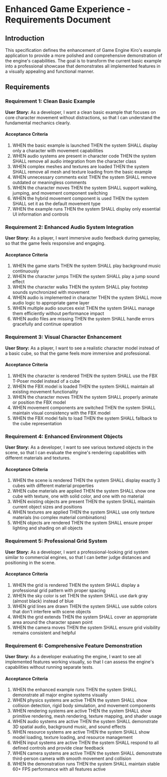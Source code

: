 # Enhanced Game Experience - Requirements Document

## Introduction

This specification defines the enhancement of Game Engine Kiro's example application to provide a more polished and comprehensive demonstration of the engine's capabilities. The goal is to transform the current basic example into a professional showcase that demonstrates all implemented features in a visually appealing and functional manner.

## Requirements

### Requirement 1: Clean Basic Example

**User Story:** As a developer, I want a clean basic example that focuses on core character movement without distractions, so that I can understand the fundamental mechanics clearly.

#### Acceptance Criteria

1. WHEN the basic example is launched THEN the system SHALL display only a character with movement capabilities
2. WHEN audio systems are present in character code THEN the system SHALL remove all audio integration from the character class
3. WHEN complex meshes and textures are loaded THEN the system SHALL remove all mesh and texture loading from the basic example
4. WHEN unnecessary comments exist THEN the system SHALL remove outdated or meaningless comments
5. WHEN the character moves THEN the system SHALL support walking, jumping, and movement component switching
6. WHEN the hybrid movement component is used THEN the system SHALL set it as the default movement type
7. WHEN the example runs THEN the system SHALL display only essential UI information and controls

### Requirement 2: Enhanced Audio System Integration

**User Story:** As a player, I want immersive audio feedback during gameplay, so that the game feels responsive and engaging.

#### Acceptance Criteria

1. WHEN the game starts THEN the system SHALL play background music continuously
2. WHEN the character jumps THEN the system SHALL play a jump sound effect
3. WHEN the character walks THEN the system SHALL play footstep sounds synchronized with movement
4. WHEN audio is implemented in character THEN the system SHALL move audio logic to appropriate game layer
5. WHEN multiple audio sources exist THEN the system SHALL manage them efficiently without performance impact
6. WHEN audio files are missing THEN the system SHALL handle errors gracefully and continue operation

### Requirement 3: Visual Character Enhancement

**User Story:** As a player, I want to see a realistic character model instead of a basic cube, so that the game feels more immersive and professional.

#### Acceptance Criteria

1. WHEN the character is rendered THEN the system SHALL use the FBX T-Poser model instead of a cube
2. WHEN the FBX model is loaded THEN the system SHALL maintain all existing movement functionality
3. WHEN the character moves THEN the system SHALL properly animate or position the FBX model
4. WHEN movement components are switched THEN the system SHALL maintain visual consistency with the FBX model
5. WHEN the FBX model fails to load THEN the system SHALL fallback to the cube representation

### Requirement 4: Enhanced Environment Objects

**User Story:** As a developer, I want to see various textured objects in the scene, so that I can evaluate the engine's rendering capabilities with different materials and textures.

#### Acceptance Criteria

1. WHEN the scene is rendered THEN the system SHALL display exactly 3 cubes with different material properties
2. WHEN cube materials are applied THEN the system SHALL show one cube with texture, one with solid color, and one with no material
3. WHEN existing objects are present THEN the system SHALL maintain current object sizes and positions
4. WHEN textures are applied THEN the system SHALL use only texture materials (no complex material combinations)
5. WHEN objects are rendered THEN the system SHALL ensure proper lighting and shading on all objects

### Requirement 5: Professional Grid System

**User Story:** As a developer, I want a professional-looking grid system similar to commercial engines, so that I can better judge distances and positioning in the scene.

#### Acceptance Criteria

1. WHEN the grid is rendered THEN the system SHALL display a professional grid pattern with proper spacing
2. WHEN the sky color is set THEN the system SHALL use dark gray (almost black) instead of blue
3. WHEN grid lines are drawn THEN the system SHALL use subtle colors that don't interfere with scene objects
4. WHEN the grid extends THEN the system SHALL cover an appropriate area around the character spawn point
5. WHEN the camera moves THEN the system SHALL ensure grid visibility remains consistent and helpful

### Requirement 6: Comprehensive Feature Demonstration

**User Story:** As a developer evaluating the engine, I want to see all implemented features working visually, so that I can assess the engine's capabilities without running separate tests.

#### Acceptance Criteria

1. WHEN the enhanced example runs THEN the system SHALL demonstrate all major engine systems visually
2. WHEN physics systems are active THEN the system SHALL show collision detection, rigid body simulation, and movement components
3. WHEN rendering systems are active THEN the system SHALL show primitive rendering, mesh rendering, texture mapping, and shader usage
4. WHEN audio systems are active THEN the system SHALL demonstrate 3D spatial audio, background music, and sound effects
5. WHEN resource systems are active THEN the system SHALL show model loading, texture loading, and resource management
6. WHEN input systems are active THEN the system SHALL respond to all defined controls and provide clear feedback
7. WHEN camera systems are active THEN the system SHALL demonstrate third-person camera with smooth movement and collision
8. WHEN the demonstration runs THEN the system SHALL maintain stable 60+ FPS performance with all features active

